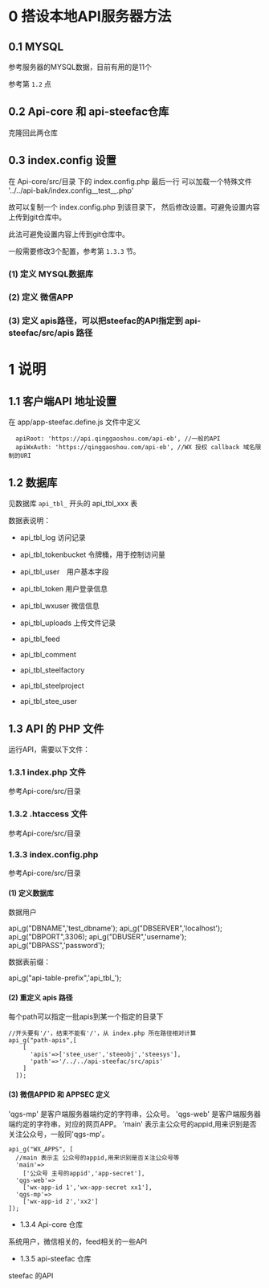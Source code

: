 # 0 搭设本地API服务器方法

## 0.1 MYSQL
参考服务器的MYSQL数据，目前有用的是11个

参考第 `1.2` 点

## 0.2 Api-core 和 api-steefac仓库
克隆回此两仓库

## 0.3 index.config 设置

在 Api-core/src/目录 下的 index.config.php 最后一行 可以加载一个特殊文件
'../../api-bak/index.config__test__.php'

故可以复制一个 index.config.php 到该目录下，
然后修改设置。可避免设置内容上传到git仓库中。

此法可避免设置内容上传到git仓库中。

一般需要修改3个配置，参考第 `1.3.3` 节。

### (1) 定义 MYSQL数据库
### (2) 定义 微信APP
### (3) 定义 apis路径，可以把steefac的API指定到 api-steefac/src/apis 路径


# 1 说明

## 1.1 客户端API 地址设置

在 app/app-steefac.define.js 文件中定义

```
  apiRoot: 'https://api.qinggaoshou.com/api-eb', //一般的API
  apiWxAuth: 'https://qinggaoshou.com/api-eb', //WX 授权 callback 域名限制的URI
```


## 1.2 数据库

见数据库 `api_tbl_` 开头的 api_tbl_xxx 表

数据表说明：

 *  api_tbl_log 访问记录
 *  api_tbl_tokenbucket 令牌桶，用于控制访问量
 *  api_tbl_user　用户基本字段
 *  api_tbl_token 用户登录信息
 *  api_tbl_wxuser 微信信息
 *  api_tbl_uploads 上传文件记录

 * api_tbl_feed
 * api_tbl_comment

 
 * api_tbl_steelfactory
 * api_tbl_steelproject
 * api_tbl_stee_user

 
## 1.3 API 的 PHP 文件

运行API，需要以下文件：

### 1.3.1 index.php 文件

参考Api-core/src/目录

### 1.3.2 .htaccess 文件

参考Api-core/src/目录

### 1.3.3 index.config.php
参考Api-core/src/目录

####  (1) 定义数据库

数据用户

api_g("DBNAME",'test_dbname');
api_g("DBSERVER",'localhost');
api_g("DBPORT",3306);
api_g("DBUSER",'username');
api_g("DBPASS",'password');

数据表前缀：

api_g("api-table-prefix",'api_tbl_');

#### (2)  重定义 apis 路径

每个path可以指定一批apis到某一个指定的目录下


```
//开头要有'/'，结束不能有'/'，从 index.php 所在路径相对计算
api_g("path-apis",[
    [
      'apis'=>['stee_user','steeobj','steesys'],
      'path'=>'/../../api-steefac/src/apis'
    ]
  ]);
```


#### (3) 微信APPID 和 APPSEC 定义

'qgs-mp' 是客户端服务器端约定的字符串，公众号。
'qgs-web' 是客户端服务器端约定的字符串，对应的网页APP。
'main' 表示主公众号的appid,用来识别是否关注公众号，一般同'qgs-mp'。


```
api_g("WX_APPS", [
  //main 表示主 公众号的appid,用来识别是否关注公众号等
  'main'=>
    ['公众号 主号的appid','app-secret'],
  'qgs-web'=>
    ['wx-app-id 1','wx-app-secret xx1'],
  'qgs-mp'=>
    ['wx-app-id 2','xx2']
]);
```

- 1.3.4 Api-core 仓库

系统用户，微信相关的，feed相关的一些API

- 1.3.5 api-steefac 仓库

steefac 的API


